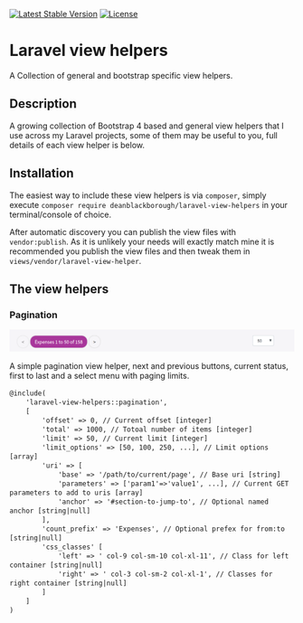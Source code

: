 [![Latest Stable Version](https://img.shields.io/packagist/v/deanblackborough/laravel-view-helpers.svg?style=flat-square)](https://packagist.org/packages/deanblackborough/laravel-view-helpers)
[![License](https://img.shields.io/badge/license-MIT-blue.svg)](https://github.com/deanblackborough/php-quill-renderer/blob/master/LICENSE)

# Laravel view helpers

A Collection of general and bootstrap specific view helpers.
 
## Description

A growing collection of Bootstrap 4 based and general view helpers that I 
use across my Laravel projects, some of them may be useful to you, full details 
of each view helper is below.

## Installation

The easiest way to include these view helpers is via `composer`, simply execute 
`composer require deanblackborough/laravel-view-helpers` in your 
terminal/console of choice.

After automatic discovery you can publish the view files with `vendor:publish`. 
As it is unlikely your needs will exactly match mine it is recommended you 
publish the view files and then tweak them in `views/vendor/laravel-view-helper`.

## The view helpers

### Pagination

![Pagination example](images/pagination.png)

A simple pagination view helper, next and previous buttons, current status, 
first to last and a select menu with paging limits.

```
@include(
    'laravel-view-helpers::pagination', 
    [
        'offset' => 0, // Current offset [integer]
        'total' => 1000, // Totoal number of items [integer]
        'limit' => 50, // Current limit [integer]
        'limit_options' => [50, 100, 250, ...], // Limit options [array]
        'uri' => [
            'base' => '/path/to/current/page', // Base uri [string]
            'parameters' => ['param1'=>'value1', ...], // Current GET parameters to add to uris [array]
            'anchor' => '#section-to-jump-to', // Optional named anchor [string|null]
        ],
        'count_prefix' => 'Expenses', // Optional prefex for from:to [string|null]
        'css_classes' [
            'left' => ' col-9 col-sm-10 col-xl-11', // Class for left container [string|null]
            'right' => ' col-3 col-sm-2 col-xl-1', // Classes for right container [string|null]
        ]
    ]
)
```
